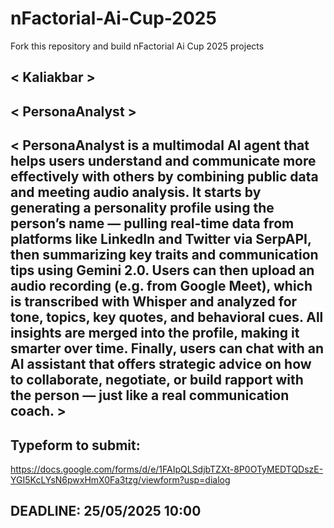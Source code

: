# nFactorial-Ai-Cup-2025
Fork this repository and build nFactorial Ai Cup 2025 projects 

## < Kaliakbar >

## < PersonaAnalyst >

## < PersonaAnalyst is a multimodal AI agent that helps users understand and communicate more effectively with others by combining public data and meeting audio analysis. It starts by generating a personality profile using the person’s name — pulling real-time data from platforms like LinkedIn and Twitter via SerpAPI, then summarizing key traits and communication tips using Gemini 2.0. Users can then upload an audio recording (e.g. from Google Meet), which is transcribed with Whisper and analyzed for tone, topics, key quotes, and behavioral cues. All insights are merged into the profile, making it smarter over time. Finally, users can chat with an AI assistant that offers strategic advice on how to collaborate, negotiate, or build rapport with the person — just like a real communication coach. >


## Typeform to submit:
https://docs.google.com/forms/d/e/1FAIpQLSdjbTZXt-8P0OTyMEDTQDszE-YGI5KcLYsN6pwxHmX0Fa3tzg/viewform?usp=dialog

## DEADLINE: 25/05/2025 10:00
